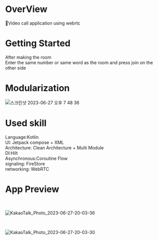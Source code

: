 # OverView
Video call application using webrtc

# Getting Started
After making the room
<br>
Enter the same number or same word as the room and press join on the other side

# Modularization

  ![스크린샷 2023-06-27 오후 7 48 36](https://github.com/lyh990517/WebRTC/assets/45873564/389bf280-e956-436e-b6e7-2cd97dccae30)


# Used skill
Language:Kotlin
<br>
UI: Jetpack compose + XML
<br>
Architecture: Clean Architecture + Multi Module
<br>
DI:Hilt
<br>
Asynchronous:Coroutine Flow
<br>
signaling: FireStore
<br>
networking: WebRTC
<br>
# App Preview
<br>

![KakaoTalk_Photo_2023-06-27-20-03-36](https://github.com/lyh990517/WebRTC/assets/45873564/099c66ac-41a4-448f-8762-9ca9d6367218)

<br>

![KakaoTalk_Photo_2023-06-27-20-03-30](https://github.com/lyh990517/WebRTC/assets/45873564/896427fd-d097-4f14-bbc0-bded0b245fa0)


